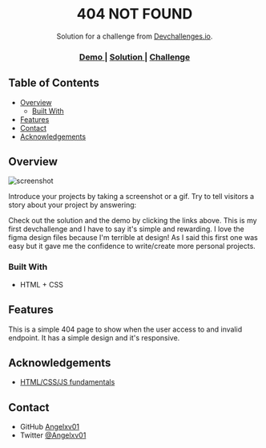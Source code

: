 <!-- Please update value in the {}  -->

<h1 align="center">404 NOT FOUND</h1>

<div align="center">
   Solution for a challenge from  <a href="http://devchallenges.io" target="_blank">Devchallenges.io</a>.
</div>

<div align="center">
  <h3>
    <a href="https://infallible-curran-c8e7e1.netlify.app">
      Demo
    </a>
    <span> | </span>
    <a href="https://github.com/Angelxv01/404-not-found">
      Solution
    </a>
    <span> | </span>
    <a href="https://devchallenges.io/challenges/wBunSb7FPrIepJZAg0sY">
      Challenge
    </a>
  </h3>
</div>

<!-- TABLE OF CONTENTS -->

## Table of Contents

- [Overview](#overview)
  - [Built With](#built-with)
- [Features](#features)
- [Contact](#contact)
- [Acknowledgements](#acknowledgements)

<!-- OVERVIEW -->

## Overview

![screenshot](https://user-images.githubusercontent.com/16707738/92399059-5716eb00-f132-11ea-8b14-bcacdc8ec97b.png)

Introduce your projects by taking a screenshot or a gif. Try to tell visitors a story about your project by answering:

Check out the solution and the demo by clicking the links above.
This is my first devchallenge and I have to say it's simple and rewarding. I love the figma design files because I'm terrible at design!
As I said this first one was easy but it gave me the confidence to write/create more personal projects.

### Built With

<!-- This section should list any major frameworks that you built your project using. Here are a few examples.-->

- HTML + CSS

## Features

<!-- List the features of your application or follow the template. Don't share the figma file here :) -->

This is a simple 404 page to show when the user access to and invalid endpoint. It has a simple design and it's responsive.

## Acknowledgements

<!-- This section should list any articles or add-ons/plugins that helps you to complete the project. This is optional but it will help you in the future. For exmpale -->

- [HTML/CSS/JS fundamentals](https://scrimba.com/learn/spacetravel)

## Contact

- GitHub [Angelxv01](https://github.com/Angelxv01)
- Twitter [@Angelxv01](https://twitter.com/Angelxv01)
